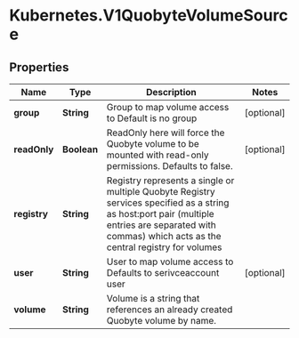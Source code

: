 # Kubernetes.V1QuobyteVolumeSource

## Properties
Name | Type | Description | Notes
------------ | ------------- | ------------- | -------------
**group** | **String** | Group to map volume access to Default is no group | [optional] 
**readOnly** | **Boolean** | ReadOnly here will force the Quobyte volume to be mounted with read-only permissions. Defaults to false. | [optional] 
**registry** | **String** | Registry represents a single or multiple Quobyte Registry services specified as a string as host:port pair (multiple entries are separated with commas) which acts as the central registry for volumes | 
**user** | **String** | User to map volume access to Defaults to serivceaccount user | [optional] 
**volume** | **String** | Volume is a string that references an already created Quobyte volume by name. | 


